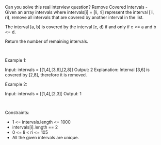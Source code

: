 Can you solve this real interview question? Remove Covered Intervals - Given an array intervals where intervals[i] = [li, ri] represent the interval [li, ri), remove all intervals that are covered by another interval in the list.

The interval [a, b) is covered by the interval [c, d) if and only if c <= a and b <= d.

Return the number of remaining intervals.

 

Example 1:


Input: intervals = [[1,4],[3,6],[2,8]]
Output: 2
Explanation: Interval [3,6] is covered by [2,8], therefore it is removed.


Example 2:


Input: intervals = [[1,4],[2,3]]
Output: 1


 

Constraints:

 * 1 <= intervals.length <= 1000
 * intervals[i].length == 2
 * 0 <= li < ri <= 105
 * All the given intervals are unique.